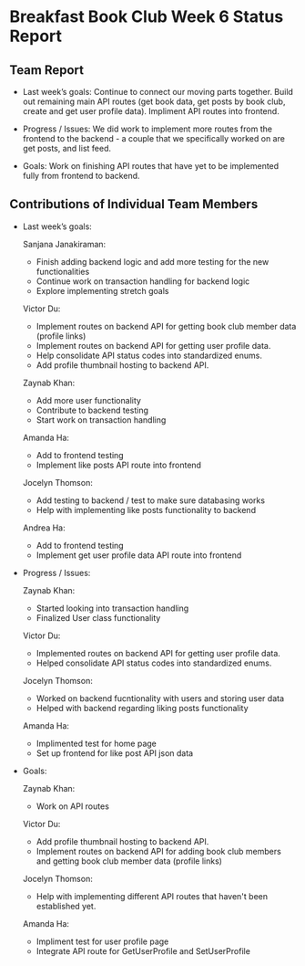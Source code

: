 # Breakfast Book Club Week 6 Status Report
## Team Report
- Last week’s goals: Continue to connect our moving parts together. Build out remaining main API routes (get book data, get posts by book club, create and get user profile data). Impliment API routes into frontend.

- Progress / Issues: We did work to implement more routes from the frontend to the backend - a couple that we specifically worked on are get posts, and list feed. 

- Goals: Work on finishing API routes that have yet to be implemented fully from frontend to backend. 

## Contributions of Individual Team Members
- Last week’s goals:
  
  Sanjana Janakiraman:
  - Finish adding backend logic and add more testing for the new functionalities
  - Continue work on transaction handling for backend logic
  - Explore implementing stretch goals

  Victor Du:
  - Implement routes on backend API for getting book club member data (profile links)
  - Implement routes on backend API for getting user profile data.
  - Help consolidate API status codes into standardized enums.
  - Add profile thumbnail hosting to backend API.

  Zaynab Khan:
  - Add more user functionality
  - Contribute to backend testing
  - Start work on transaction handling

  Amanda Ha:
  - Add to frontend testing
  - Implement like posts API route into frontend 

  Jocelyn Thomson:
  - Add testing to backend / test to make sure databasing works 
  - Help with implementing like posts functionality to backend

  Andrea Ha:
  - Add to frontend testing
  - Implement get user profile data API route into frontend

- Progress / Issues:

  Zaynab Khan:
  - Started looking into transaction handling
  - Finalized User class functionality

  Victor Du:
  - Implemented routes on backend API for getting user profile data.
  - Helped consolidate API status codes into standardized enums.

  Jocelyn Thomson:
  - Worked on backend fucntionality with users and storing user data
  - Helped with backend regarding liking posts functionality
  
  Amanda Ha:
  - Implimented test for home page
  - Set up frontend for like post API json data  

- Goals:

  Zaynab Khan:
  - Work on API routes

  Victor Du:
  - Add profile thumbnail hosting to backend API.
  - Implement routes on backend API for adding book club members and getting book club member data (profile links)

  Jocelyn Thomson:
  - Help with implementing different API routes that haven't been established yet.
  
  Amanda Ha:
  - Impliment test for user profile page
  - Integrate API route for GetUserProfile and SetUserProfile


